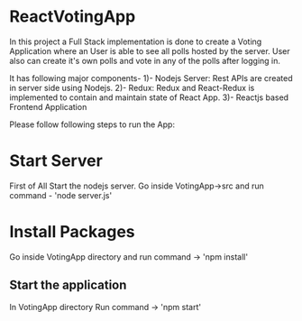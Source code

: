 # ReactVotingApp

In this project a Full Stack implementation is done to create a Voting Application where an User is able to see all polls hosted by the server. User also can create it's own polls and vote in any of the polls after logging in.

It has following major components-
    1)- Nodejs Server: Rest APIs are created in server side using Nodejs.
    2)- Redux: Redux and React-Redux is implemented to contain and maintain state of React App.
    3)- Reactjs based Frontend Application

Please follow following steps to run the App:

# Start Server

First of All Start the nodejs server. Go inside VotingApp->src and run command - 'node server.js'

# Install Packages

Go inside VotingApp directory and run command -> 'npm install'

## Start the application

In VotingApp directory Run command -> 'npm start'



